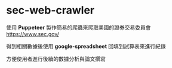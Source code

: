 # sec-web-crawler

使用 **Puppeteer** 製作簡易的爬蟲來爬取美國的證券交易委員會 https://www.sec.gov/

得到相關數據後使用 **google-spreadsheet** 回填到試算表來進行紀錄

方便使用者進行後續的數據分析與論文撰寫

